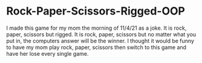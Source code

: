 # Rock-Paper-Scissors-Rigged-OOP
I made this game for my mom the morning of 11/4/21 as a joke. It is rock, paper, scissors but rigged.
It is rock, paper, scissors but no matter what you put in, the computers answer will be the winner.
I thought it would be funny to have my mom play rock, paper, scissors then switch to this game and have her lose every single game. 
